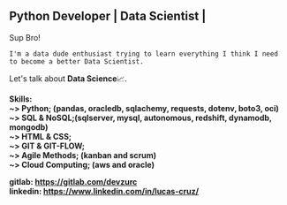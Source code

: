 ## Python Developer | Data Scientist |

<p>
  Sup Bro!<br>
	
	I'm a data dude enthusiast trying to learn everything I think I need to become a better Data Scientist.
</p>

<p>
  Let's talk about <b>Data Science</b>📈.
</p>


<p>
  <b>Skills:</br>
    <b>~></b> Python; (pandas, oracledb, sqlachemy, requests, dotenv, boto3, oci)<br>
    <b>~></b> SQL  & NoSQL;(sqlserver, mysql, autonomous, redshift, dynamodb, mongodb)<br>
    <b>~></b> HTML & CSS;<br>
    <b>~></b> GIT  & GIT-FLOW;<br>
    <b>~></b> Agile Methods; (kanban and scrum)<br>
    <b>~></b> Cloud Computing; (aws and oracle)<br>
</p>

<b>gitlab: https://gitlab.com/devzurc</b><br>
<b>linkedin: https://www.linkedin.com/in/lucas-cruz/</b>

 
